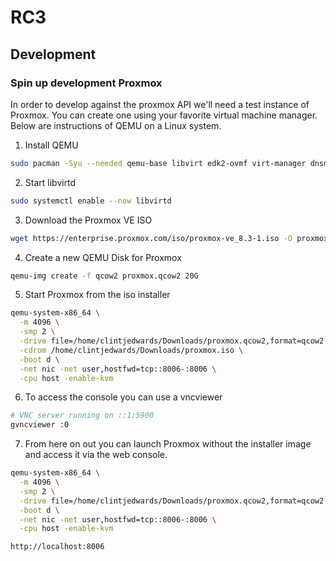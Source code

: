 # RC3

## Development

### Spin up development Proxmox

In order to develop against the proxmox API we'll need a test instance of Proxmox. You can create one using your
favorite virtual machine manager. Below are instructions of QEMU on a Linux system.

1) Install QEMU

```bash
sudo pacman -Syu --needed qemu-base libvirt edk2-ovmf virt-manager dnsmasq ebtables
```

2) Start libvirtd

```bash
sudo systemctl enable --now libvirtd
```

3) Download the Proxmox VE ISO

```bash
wget https://enterprise.proxmox.com/iso/proxmox-ve_8.3-1.iso -O proxmox.iso
```

4) Create a new QEMU Disk for Proxmox

```bash
qemu-img create -f qcow2 proxmox.qcow2 20G
```

5) Start Proxmox from the iso installer

```bash
qemu-system-x86_64 \
  -m 4096 \
  -smp 2 \
  -drive file=/home/clintjedwards/Downloads/proxmox.qcow2,format=qcow2 \
  -cdrom /home/clintjedwards/Downloads/proxmox.iso \
  -boot d \
  -net nic -net user,hostfwd=tcp::8006-:8006 \
  -cpu host -enable-kvm
```

6) To access the console you can use a vncviewer

```bash
# VNC server running on ::1:5900
gvncviewer :0
```

7) From here on out you can launch Proxmox without the installer image and access it via the web console.

```bash
qemu-system-x86_64 \
  -m 4096 \
  -smp 2 \
  -drive file=/home/clintjedwards/Downloads/proxmox.qcow2,format=qcow2 \
  -boot d \
  -net nic -net user,hostfwd=tcp::8006-:8006 \
  -cpu host -enable-kvm
```

```bash
http://localhost:8006
```


